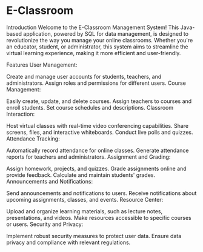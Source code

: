 # E-Classroom
Introduction
Welcome to the E-Classroom Management System! This Java-based application, powered by SQL for data management, is designed to revolutionize the way you manage your online classrooms. Whether you're an educator, student, or administrator, this system aims to streamline the virtual learning experience, making it more efficient and user-friendly.

Features
User Management:

Create and manage user accounts for students, teachers, and administrators.
Assign roles and permissions for different users.
Course Management:

Easily create, update, and delete courses.
Assign teachers to courses and enroll students.
Set course schedules and descriptions.
Classroom Interaction:

Host virtual classes with real-time video conferencing capabilities.
Share screens, files, and interactive whiteboards.
Conduct live polls and quizzes.
Attendance Tracking:

Automatically record attendance for online classes.
Generate attendance reports for teachers and administrators.
Assignment and Grading:

Assign homework, projects, and quizzes.
Grade assignments online and provide feedback.
Calculate and maintain students' grades.
Announcements and Notifications:

Send announcements and notifications to users.
Receive notifications about upcoming assignments, classes, and events.
Resource Center:

Upload and organize learning materials, such as lecture notes, presentations, and videos.
Make resources accessible to specific courses or users.
Security and Privacy:

Implement robust security measures to protect user data.
Ensure data privacy and compliance with relevant regulations.
